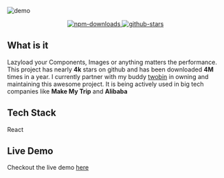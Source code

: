 ![demo](~lazyload.png)

<div style="text-align: center">
  <a href="https://npm-stat.com/charts.html?package=react-lazyload&from=2015-01-01&to=2019-06-30">
    <img class="html-image" src="https://img.shields.io/npm/dy/react-lazyload.svg?style=for-the-badge" alt="npm-downloads">
  </a>
  <a href="https://www.npmjs.com/package/react-lazyload">
    <img class="html-image" src="https://img.shields.io/github/stars/twobin/react-lazyload.svg?style=for-the-badge" alt="github-stars">
  </a>
</div>

## What is it <i class="far fa-question-circle"></i> 

Lazyload your Components, Images or anything matters the performance. This project has nearly **4k** stars on github and has been downloaded **4M** times in a year. I currently partner with my buddy [twobin](https://github.com/twobin) in owning and maintaining this awesome project. It is being actively used in big tech companies like **Make My Trip** and **Alibaba**

## Tech Stack <i class="fas fa-layer-group"></i>

<i class="fab fa-react"></i> React

## Live Demo <i class="fas fa-laptop-code"></i>

Checkout the live demo [here](https://twobin.github.io/react-lazyload/examples/#/?_k=lppfx8)
